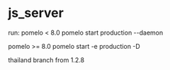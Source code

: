js_server
==========
run:
pomelo < 8.0
pomelo start production --daemon

pomelo >= 8.0
pomelo start -e production -D

thailand branch from 1.2.8
